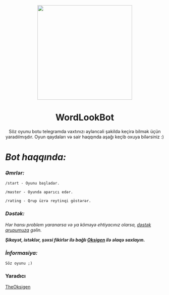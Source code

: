 <div align="center">
  <img src="https://telegra.ph/file/e56f39a1866c7d4b1b857.jpg" width="300" height="300">
  <h1>WordLookBot</h1>
</div>
<p align="center">
     Söz oyunu botu telegramda vaxtınızı əyləncəli şəkildə keçirə bilmək üçün yaradılmışdır. Oyun qaydaları və sair haqqında aşağı keçib oxuya bilərsiniz :)      
    <br>



# ***Bot haqqında:***

### _Əmrlər:_
`/start - Oyunu başladar.`

`/master - Oyunda aparıcı edər.`

`/rating - Qrup üzrə reytinqi göstərər.`

### _Dəstək:_
_Hər hansı problem yaranarsa və ya köməyə ehtiyacınız olarsa, [dəstək qrupumuza](https://t.me/neonsup) gəlin._

***Şikayət, istəklər, şəxsi fikirlər ilə bağlı [Oksigen](t.me/TheOksigen) ilə əlaqə saxlayın.***

### _İnformasiya:_
```Söz oyunu ;)```

### Yaradıcı
[TheOksigen](T.me/TheOksigen)

